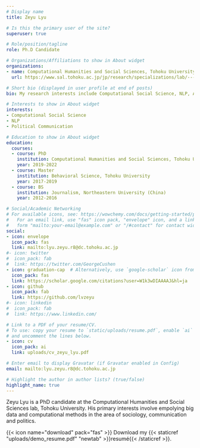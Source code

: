 ```yaml
---
# Display name
title: Zeyu Lyu

# Is this the primary user of the site?
superuser: true

# Role/position/tagline
role: Ph.D Candidate

# Organizations/Affiliations to show in About widget
organizations:
- name: Computational Humanities and Social Sciences, Tohoku University
  url: https://www.sal.tohoku.ac.jp/jp/research/specializations/lab/---id-37.html

# Short bio (displayed in user profile at end of posts)
bio: My research interests include Computational Social Science, NLP, Applied Machine Learning and Political Communication.

# Interests to show in About widget
interests:
- Computational Social Science
- NLP
- Political Communication

# Education to show in About widget
education:
  courses:
  - course: PhD
    institution: Computational Humanities and Social Sciences, Tohoku University
    year: 2019-2022
  - course: Master
    institution: Behavioral Science, Tohoku University
    year: 2017-2019
  - course: BS
    institution: Journalism, Northeastern University (China)
    year: 2012-2016

# Social/Academic Networking
# For available icons, see: https://wowchemy.com/docs/getting-started/page-builder/#icons
#   For an email link, use "fas" icon pack, "envelope" icon, and a link in the
#   form "mailto:your-email@example.com" or "/#contact" for contact widget.
social:
- icon: envelope
  icon_pack: fas
  link: mailto:lyu.zeyu.r8@dc.tohoku.ac.jp
#- icon: twitter
#  icon_pack: fab
#  link: https://twitter.com/GeorgeCushen
- icon: graduation-cap  # Alternatively, use `google-scholar` icon from `ai` icon pack
  icon_pack: fas
  link: https://scholar.google.com/citations?user=W1k3wDIAAAAJ&hl=ja
- icon: github
  icon_pack: fab
  link: https://github.com/lvzeyu
#- icon: linkedin
#  icon_pack: fab
#  link: https://www.linkedin.com/

# Link to a PDF of your resume/CV.
# To use: copy your resume to `static/uploads/resume.pdf`, enable `ai` icons in `params.toml`, 
# and uncomment the lines below.
- icon: cv
  icon_pack: ai
  link: uploads/cv_zeyu_lyu.pdf

# Enter email to display Gravatar (if Gravatar enabled in Config)
email: mailto:lyu.zeyu.r8@dc.tohoku.ac.jp

# Highlight the author in author lists? (true/false)
highlight_name: true
---
```


Zeyu Lyu is a PhD candidate at the Computational Humanities and Social Sciences lab, Tohoku University. 
His primary interests involve empolying big data and computational methods in the area of sociology, communication and politics.

{{< icon name="download" pack="fas" >}} Download my {{< staticref "uploads/demo_resume.pdf" "newtab" >}}resumé{{< /staticref >}}.
